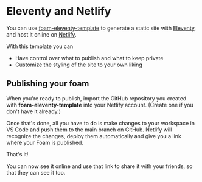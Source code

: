 # Eleventy and Netlify

You can use [foam-eleventy-template](https://github.com/juanfrank77/foam-eleventy-template) to generate a static site with [Eleventy](https://www.11ty.dev/), and host it online on [Netlify](https://www.netlify.com/). 

With this template you can
- Have control over what to publish and what to keep private 
- Customize the styling of the site to your own liking

## Publishing your foam

When you're ready to publish, import the GitHub repository you created with **foam-eleventy-template** into your Netlify account. (Create one if you don't have it already.)

Once that's done, all you have to do is make changes to your workspace in VS Code and push them to the main branch on GitHub. Netlify will recognize the changes, deploy them automatically and give you a link where your Foam is published.


That's it!

You can now see it online and use that link to share it with your friends, so that they can see it too.

